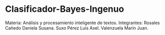 # Clasificador-Bayes-Ingenuo
Materia: Análisis y procesamiento inteligente de textos.
Integrantes: 
Rosales Cañedo Daniela Susana.
Suxo Pérez Luis Axel.
Valenzuela Marin Juan.
